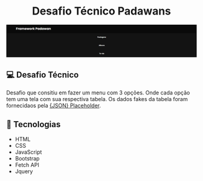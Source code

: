 <h1 align="center">
    Desafio Técnico Padawans
</h1>

<img src="/img/menu1.png">

## 💻 Desafio Técnico

Desafio que consitiu em fazer um menu com 3 opções. Onde cada opção tem uma tela com sua respectiva tabela. 
Os dados fakes da tabela foram fornecidaos pela [{JSON} Placeholder](https://jsonplaceholder.typicode.com/).

## 🚀 Tecnologias

- HTML
- CSS
- JavaScript
- Bootstrap
- Fetch API 
- Jquery


